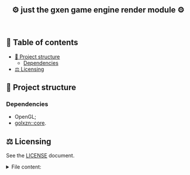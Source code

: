 <br/>
<!-- <p align="center">
	<img src="assets/CuteCoreLogo.png" />
</p> -->
<h2 align="center">⚙️ just the <b>gxen</b> game engine <b>render</b> module ⚙️</h2>

<br/>

<h2>📜 Table of contents </h2>

- [🧱 Project structure](#-project-structure)
  - [Dependencies](#dependencies)
- [⚖️ Licensing](#️-licensing)

## 🧱 Project structure

### Dependencies
- OpenGL;
- [golxzn::core](https://github.com/golxzn/core).

## ⚖️ Licensing

See the [LICENSE](LICENSE) document.

<details>
<summary>File content:</summary>

```
MIT License

Copyright (c) 2022 Ruslan Golovinskii

Permission is hereby granted, free of charge, to any person obtaining a copy
of this software and associated documentation files (the "Software"), to deal
in the Software without restriction, including without limitation the rights
to use, copy, modify, merge, publish, distribute, sublicense, and/or sell
copies of the Software, and to permit persons to whom the Software is
furnished to do so, subject to the following conditions:

The above copyright notice and this permission notice shall be included in all
copies or substantial portions of the Software.

THE SOFTWARE IS PROVIDED "AS IS", WITHOUT WARRANTY OF ANY KIND, EXPRESS OR
IMPLIED, INCLUDING BUT NOT LIMITED TO THE WARRANTIES OF MERCHANTABILITY,
FITNESS FOR A PARTICULAR PURPOSE AND NONINFRINGEMENT. IN NO EVENT SHALL THE
AUTHORS OR COPYRIGHT HOLDERS BE LIABLE FOR ANY CLAIM, DAMAGES OR OTHER
LIABILITY, WHETHER IN AN ACTION OF CONTRACT, TORT OR OTHERWISE, ARISING FROM,
OUT OF OR IN CONNECTION WITH THE SOFTWARE OR THE USE OR OTHER DEALINGS IN THE
SOFTWARE.
```
</details>